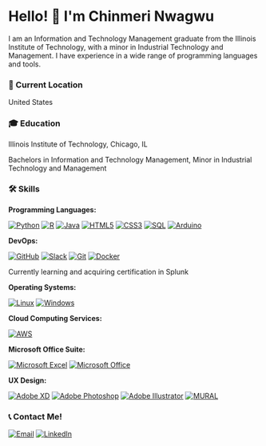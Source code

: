 # Hello! 👋 I'm Chinmeri Nwagwu

I am an Information and Technology Management graduate from the Illinois Institute of Technology, with a minor in Industrial Technology and Management. I have experience in a wide range of programming languages and tools.

### 📍 Current Location
United States

### 🎓 Education
Illinois Institute of Technology, Chicago, IL

Bachelors in Information and Technology Management, Minor in Industrial Technology and Management


### 🛠 Skills

**Programming Languages:**

[![Python](https://img.shields.io/badge/-Python-3776AB?logo=Python&logoColor=white)](https://www.python.org)
[![R](https://img.shields.io/badge/-R-276DC3?logo=r&logoColor=white)](https://www.r-project.org)
[![Java](https://img.shields.io/badge/-Java-007396?logo=Java&logoColor=white)](https://www.java.com)
[![HTML5](https://img.shields.io/badge/-HTML5-E34F26?logo=html5&logoColor=white)](https://developer.mozilla.org/en-US/docs/Web/Guide/HTML/HTML5)
[![CSS3](https://img.shields.io/badge/-CSS3-1572B6?logo=css3&logoColor=white)](https://developer.mozilla.org/en-US/docs/Web/CSS)
[![SQL](https://img.shields.io/badge/-SQL-4479A1?logo=postgresql&logoColor=white)](https://www.postgresql.org)
[![Arduino](https://img.shields.io/badge/Arduino-00979D?style=for-the-badge&logo=Arduino&logoColor=white)](https://www.arduino.cc)

**DevOps:**

[![GitHub](https://img.shields.io/badge/-GitHub-181717?logo=github&logoColor=white)](https://github.com)
[![Slack](https://img.shields.io/badge/-Slack-4A154B?logo=slack&logoColor=white)](https://slack.com)
[![Git](https://img.shields.io/badge/-Git-F05032?logo=git&logoColor=white)](https://git-scm.com)
[![Docker](https://img.shields.io/badge/-Docker-2496ED?logo=docker&logoColor=white)](https://www.docker.com)

Currently learning and acquiring certification in Splunk

**Operating Systems:**

[![Linux](https://img.shields.io/badge/-Linux-FCC624?logo=linux&logoColor=black)](https://www.linux.org)
[![Windows](https://img.shields.io/badge/-Windows-0078D6?logo=windows&logoColor=white)](https://www.microsoft.com/windows)

**Cloud Computing Services:**

[![AWS](https://img.shields.io/badge/-AWS-232F3E?logo=amazon-aws&logoColor=white)](https://aws.amazon.com)

**Microsoft Office Suite:**

[![Microsoft Excel](https://img.shields.io/badge/Microsoft_Excel-217346?style=for-the-badge&logo=microsoft-excel&logoColor=white)](https://www.microsoft.com/microsoft-365/excel)
[![Microsoft Office](https://img.shields.io/badge/Microsoft_Office-D83B01?style=for-the-badge&logo=microsoft-office&logoColor=white)](https://www.microsoft.com/microsoft-365)

**UX Design:**

[![Adobe XD](https://img.shields.io/badge/Adobe%20XD-470137?style=for-the-badge&logo=Adobe%20XD&logoColor=#FF61F6)](https://www.adobe.com/products/xd.html)
[![Adobe Photoshop](https://img.shields.io/badge/Adobe%20Photoshop-31A8FF?style=for-the-badge&logo=adobe-photoshop&logoColor=white)](https://www.adobe.com/products/photoshop.html)
[![Adobe Illustrator](https://img.shields.io/badge/Adobe%20Illustrator-FF9A00?style=for-the-badge&logo=adobe-illustrator&logoColor=white)](https://www.adobe.com/products/illustrator.html)
[![MURAL](https://img.shields.io/badge/MURAL-000?style=for-the-badge&logo=mural&logoColor=white)](https://www.mural.co)




### 📞 Contact Me!

[![Email](https://img.shields.io/badge/Email-D14836?style=for-the-badge&logo=gmail&logoColor=white)](mailto:chinmerinwagwub@gmail.com)
[![LinkedIn](https://img.shields.io/badge/LinkedIn-0077B5?style=for-the-badge&logo=linkedin&logoColor=white)](https://www.linkedin.com/in/chinwagwu)


<!--### 🔗 Personal Website
Here you can find my personal website where I showcase my projects: [Your Personal Website Link]-->

